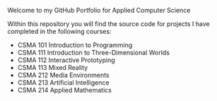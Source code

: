 Welcome to my GitHub Portfolio for Applied Computer Science

Within this repository you will find the source code for projects I have completed in the following courses:

<ul>
  <li>CSMA 101 Introduction to Programming</li>
  <li>CSMA 111 Introduction to Three-Dimensional Worlds</li>
  <li>CSMA 112 Interactive Prototyping</li>
  <li>CSMA 113 Mixed Reality</li>
  <li>CSMA 212 Media Environments</li>
  <li>CSMA 213 Artificial Intelligence</li>
  <li>CSMA 214 Applied Mathematics</li>
</ul>
